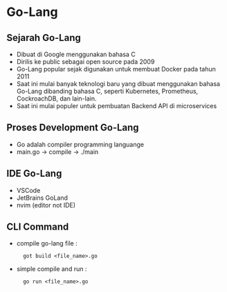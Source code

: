 # Go-Lang

## Sejarah Go-Lang
* Dibuat di Google menggunakan bahasa C
* Dirilis ke public sebagai open source pada 2009
* Go-Lang popular sejak digunakan untuk membuat Docker pada tahun 2011
* Saat ini mulai banyak teknologi baru yang dibuat menggunakan bahasa Go-Lang dibanding bahasa C, seperti Kubernetes, Prometheus, CockroachDB, dan lain-lain.
* Saat ini mulai populer untuk pembuatan Backend API di microservices

## Proses Development Go-Lang
* Go adalah compiler programming languange
* main.go -> compile -> ./main

## IDE Go-Lang
* VSCode
* JetBrains GoLand
* nvim (editor not IDE)

## CLI Command 
* compile go-lang file : 
  ```console
    got build <file_name>.go
  ```
* simple compile and run : 
  ```console
    go run <file_name>.go
  ```
